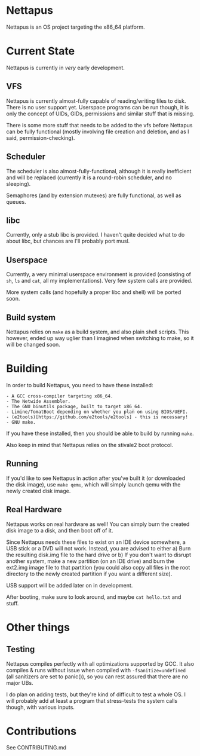 # Nettapus
Nettapus is an OS project targeting the x86_64 platform.

# Current State
Nettapus is currently in *very* early development.

## VFS
Nettapus is currently almost-fully capable of reading/writing files to disk.
There is no user support yet. Userspace programs can be run though, it is only
the concept of UIDs, GIDs, permissions and similar stuff that is missing.

There is some more stuff that needs to be added to the vfs before Nettapus can be
fully functional (mostly involving file creation and deletion, and as I said,
permission-checking).

## Scheduler
The scheduler is also almost-fully-functional, although it is really inefficient and will
be replaced (currently it is a round-robin scheduler, and no sleeping).

Semaphores (and by extension mutexes) are fully functional, as well as queues.

## libc
Currently, only a stub libc is provided. I haven't quite decided what to do about
libc, but chances are I'll probably port musl.

## Userspace
Currently, a very minimal userspace environment is provided (consisting of `sh`,
`ls` and `cat`, all my implementations). Very few system calls are provided.

More system calls (and hopefully a proper libc and shell) will be ported soon.

## Build system
Nettapus relies on `make` as a build system, and also plain shell scripts.
This however, ended up way uglier than I imagined when switching to make, so
it will be changed soon.

# Building
In order to build Nettapus, you need to have these installed:

	- A GCC cross-compiler targeting x86_64.
	- The Netwide Assembler.
	- The GNU binutils package, built to target x86_64.
	- Limine/TomatBoot depending on whether you plan on using BIOS/UEFI.
	- (e2tools)[https://github.com/e2tools/e2tools] - this is necessary!
	- GNU make.

If you have these installed, then you should be able to build by running `make`.

Also keep in mind that Nettapus relies on the stivale2 boot protocol.

## Running
If you'd like to see Nettapus in action after you've built it (or downloaded the disk image),
use `make qemu`, which will simply launch qemu with the newly created disk image.

## Real Hardware
Nettapus works on real hardware as well! You can simply burn the created disk
image to a disk, and then boot off of it.

Since Nettapus needs these files to exist on an IDE device somewhere, a USB stick
or a DVD will not work. Instead, you are advised to either a) Burn the resulting
disk.img file to the hard drive or b) If you don't want to disrupt another system,
make a new partition (on an IDE drive) and burn the ext2.img image file to that
partition (you could also copy all files in the root directory to the newly created
partition if you want a different size).

USB support will be added later on in development.

After booting, make sure to look around, and maybe `cat hello.txt` and stuff.

# Other things
## Testing
Nettapus compiles perfectly with all optimizations supported by GCC. It also
compiles & runs without issue when compiled with `-fsanitize=undefined` (all
sanitizers are set to panic()), so you can rest assured that there are no major
UBs.

I do plan on adding tests, but they're kind of difficult to test a whole OS. I
will probably add at least a program that stress-tests the system calls though,
with various inputs.

# Contributions
See CONTRIBUTING.md

